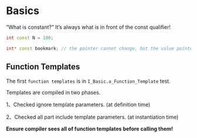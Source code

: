 # Basics

“What is constant?” It’s always what is in front of the const qualifier!

```c++
int const N = 100;

int* const bookmark; // the pointer cannot change, but the value pointed to can
```

## Function Templates

The first ``function templates`` is in ``I_Basic.a_Function_Template`` test.

Templates are compiled in two phases.

1、Checked ignore template parameters. (at definition time)

2、Checked all part include template parameters. (at instantiation time)

**Ensure compiler sees all of function templates before calling them!**